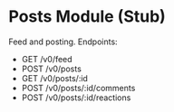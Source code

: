 # Posts Module (Stub)
Feed and posting.
Endpoints:
- GET /v0/feed
- POST /v0/posts
- GET  /v0/posts/:id
- POST /v0/posts/:id/comments
- POST /v0/posts/:id/reactions
